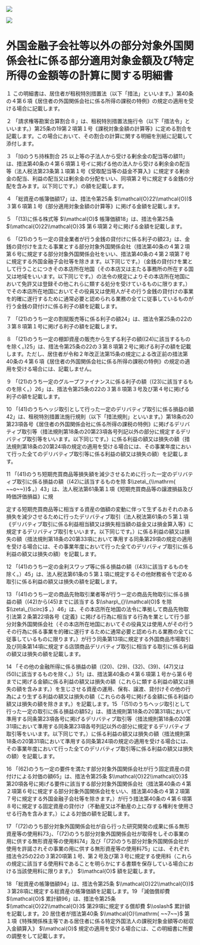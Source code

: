 ![](https://www.nta.go.jp/tmp/8de95cb0-3add-4ea0-9e93-25af4db55add/images/cbd24dbd65a41ceb30634863700e8aebbd9285c76a00ef76b07caf7c8c27c1e2.jpg)

![](https://www.nta.go.jp/tmp/8de95cb0-3add-4ea0-9e93-25af4db55add/images/b51e5ac666187eb56444efafcbb1b3c35600653c559c70cf7280536315c444de.jpg)

# 外国金融子会社等以外の部分対象外国関係会社に係る部分適用対象金額及び特定所得の金額等の計算に関する明細書

１ この明細書は、居住者が租税特別措置法（以下「措法」といいます。）第40条の４第６項｟居住者の外国関係会社に係る所得の課税の特例｠の規定の適用を受ける場合に記載します。

２ 「請求権等勘案合算割合８」は、租税特別措置法施行令（以下「措法令」といいます。）第25条の19第２項第１号｟課税対象金額の計算等｠に定める割合を記載します。この場合において、その割合の計算に関する明細を別紙に記載して添付します。

３ 「⑽のうち持株割合 $25%$ 以上等の子法人から受ける剰余金の配当等の額11」は、措法第40条の４第６項第１号イに掲げる他の法人から受ける剰余金の配当等（法人税法第23条第１項第１号｟受取配当等の益金不算入｠に規定する剰余金の配当、利益の配当又は剰余金の分配をいい、同項第２号に規定する金銭の分配を含みます。以下同じです。）の額を記載します。

４ 「総資産の帳簿価額17」は、措法令第25条 $\\mathcal{O}22\\mathcal{O})$ ３第６項第１号｟部分適用対象金額の計算等｠に掲げる金額を記載します。

５ 「(13)に係る株式等 $\\mathcal{O}$ 帳簿価額18」は、措法令第25条 $\\mathcal{O}22\\mathcal{O}3$ 第６項第２号に掲げる金額を記載します。

６ 「(21)のうち一定の貸金業者が行う金銭の貸付けに係る利子の額23」は、金銭の貸付けを主たる事業とする部分対象外国関係会社（措法第40条の４第２項第６号に規定する部分対象外国関係会社をいい、措法第40条の４第２項第７号に規定する外国金融子会社等を除きます。以下同じです。）（金銭の貸付けを業として行うことにつきその本店所在地国（その本店又は主たる事務所の所在する国又は地域をいいます。以下同じです。）の法令の規定によりその本店所在地国において免許又は登録その他これらに類する処分を受けているものに限ります。）でその本店所在地国においてその役員又は使用人がその行う金銭の貸付けの事業を的確に遂行するために通常必要と認められる業務の全てに従事しているものが行う金銭の貸付けに係る利子の額を記載します。

７ 「(21)のうち一定の割賦販売等に係る利子の額24」は、措法令第25条の22の３第８項第１号に掲げる利子の額を記載します。

８ 「(21)のうち一定の棚卸資産の販売から生ずる利子の額((24)に該当するものを除く。)25」は、措法令第25条の22の３第８項第２号に掲げる利子の額を記載します。ただし、居住者が令和２年改正法第15条の規定による改正前の措法第40条の４第６項｟居住者の外国関係会社に係る所得の課税の特例｠の規定の適用を受ける場合には、記載しません。

９ 「(21)のうち一定のグループファイナンスに係る利子の額（(23)に該当するものを除く。）26」は、措法令第25条の22の３第８項第３号及び第４号に掲げる利子の額を記載します。

10 「(41)のうちヘッジ取引として行った一定のデリバティブ取引に係る損益の額42」は、租税特別措置法施行規則（以下「措法規則」といいます。）第18条の20第23項各号｟居住者の外国関係会社に係る所得の課税の特例｠に掲げるデリバティブ取引等（措法規則第18条の20第23項各号列記以外の部分に規定するデリバティブ取引等をいいます。以下同じです。）に係る利益の額又は損失の額（措法規則第18条の20第24項の規定の適用を受ける場合には、その事業年度において行った全てのデリバティブ取引等に係る利益の額又は損失の額）を記載します。

11 「(41)のうち短期売買商品等損失額を減少させるために行った一定のデリバティブ取引に係る損益の額（(42)に該当するものを除 $\\zeta\_{\\mathrm{ ~~o~~}}$ 。）43」は、法人税法第61条第１項｟短期売買商品等の譲渡損益及び時価評価損益｠に規

定する短期売買商品等に相当する資産の価額の変動に伴って生ずるおそれのある損失を減少させるために行ったデリバティブ取引（法人税法第61条の５第１項｟デリバティブ取引に係る利益相当額又は損失相当額の益金又は損金算入等｠に規定するデリバティブ取引をいいます。以下同じです。）に係る利益の額又は損失の額（措法規則第18条の20第33項において準用する同条第29項の規定の適用を受ける場合には、その事業年度において行った全てのデリバティブ取引に係る利益の額又は損失の額）を記載します。

12 「(41)のうち一定の金利スワップ等に係る損益の額（(43)に該当するものを除く。）45」は、法人税法第61条の５第１項に規定するその他財務省令で定める取引に係る利益の額又は損失の額を記載します。

13 「(41)のうち一定の商品先物取引業者等が行う一定の商品先物取引に係る損益の額（(42)から(45)までに該当する $\\sharp\_{}\\mathcal{O}$ を除 $\\zeta\_{\\circ}$ 。）46」は、その本店所在地国の法令に準拠して商品先物取引法第２条第22項各号｟定義｠に掲げる行為に相当する行為を業として行う部分対象外国関係会社（その本店所在地国においてその役員又は使用人がその行うその行為に係る事業を的確に遂行するために通常必要と認められる業務の全てに従事しているものに限ります。）が行う同条第13項に規定する外国商品市場取引及び同条第14項に規定する店頭商品デリバティブ取引に相当する取引に係る利益の額又は損失の額を記載します。

14 「その他の金融所得に係る損益の額（(20)、(29)、(32)、(39)、(47)又は(50)に該当するものを除く。）51」は、措法第40条の４第６項第１号から第６号までに掲げる金額に係る利益の額又は損失の額（これらに類する利益の額又は損失の額を含みます。）を生じさせる資産の運用、保有、譲渡、貸付けその他の行為により生ずる利益の額又は損失の額（これらの各号に掲げる金額に係る利益の額又は損失の額を除きます。）を記載します。15 「(51)のうちヘッジ取引として行った一定の取引に係る損益の額52」は、措法規則第18条の20第31項において準用する同条第23項各号に掲げるデリバティブ取引等（措法規則第18条の20第31項において準用する同条第23項各号列記以外の部分に規定するデリバティブ取引等をいいます。以下同じです。）に係る利益の額又は損失の額（措法規則第18条の20第31項において準用する同条第24項の規定の適用を受ける場合には、その事業年度において行った全てのデリバティブ取引等に係る利益の額又は損失の額）を記載します。

16 「(62)のうち一定の要件を満たす部分対象外国関係会社が行う固定資産の貸付けによる対価の額65」は、措法令第25条 $\\mathcal{O}22\\mathcal{O}3$ 第20項各号に掲げる要件に該当する部分対象外国関係会社（措法第40条の４第２項第６号に規定する部分対象外国関係会社をいい、措法第40条の４第２項第７号に規定する外国金融子会社等を除きます。）が行う措法第40条の４第６項第８号に規定する固定資産の貸付け（不動産又は不動産の上に存する権利を使用させる行為を含みます。）による対価の額を記載します。

17 「(72)のうち部分対象外国関係会社が自ら行った研究開発の成果に係る無形資産等の使用料73」、「(72)のうち部分対象外国関係会社が取得をしその事業の用に供する無形資産等の使用料74」及び「(72)のうち部分対象外国関係会社が使用を許諾されその事業の用に供する無形資産等の使用料75」には、それぞれ措法令25の22の３第20項第１号、第２号及び第３号に規定する使用料（これらの規定に該当する使用料であることを明らかにする書類を保存している場合における当該使用料に限ります。） $\\mathcal{O}$ 額を記載します。

18 「総資産の帳簿価額94」は、措法令第25条 $\\mathcal{O}22\\mathcal{O})$ ３第28項に規定する総資産の帳簿価額を記載します。19 「減価償却費 $\\mathcal{O}$ 累計額96」は、措法令第25条 $\\mathcal{O}22\\mathcal{O}3$ 第29項に規定する償却費 $\\oslash$ 累計額を記載します。20 居住者が措法第40条 $\\mathcal{O}\\mathrm{ ~~7~~}$ 第１項｟特殊関係株主等である居住者に係る特定外国法人の課税対象金額等の総収入金額算入｠ $\\mathcal{O}$ 規定の適用を受ける場合には、この明細書に所要の調整をして記載します。